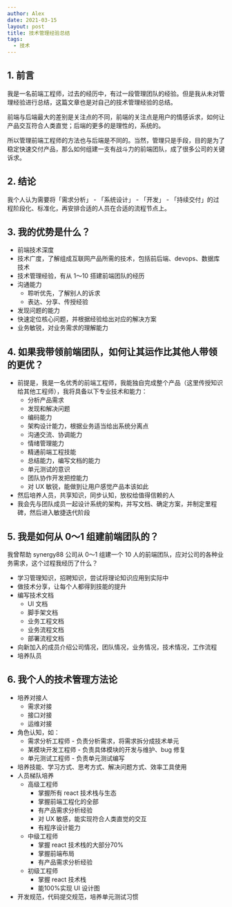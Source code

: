 ```yaml
---
author: Alex
date: 2021-03-15
layout: post
title: 技术管理经验总结
tags:
  - 技术
---
```


## 1. 前言

我是一名前端工程师，过去的经历中，有过一段管理团队的经验。但是我从未对管理经验进行总结，这篇文章也是对自己的技术管理经验的总结。

前端与后端最大的差别是关注点的不同，前端的关注点是用户的情感诉求，如何让产品交互符合人类直觉；后端的更多的是理性的，系统的。

所以管理前端工程师的方法也与后端是不同的。当然，管理只是手段，目的是为了稳定快速交付产品，那么如何组建一支有战斗力的前端团队，成了很多公司的关键诉求。

## 2. 结论

我个人认为需要将「需求分析」 - 「系统设计」 - 「开发」 - 「持续交付」的过程阶段化、标准化，再安排合适的人员在合适的流程节点上。

## 3. 我的优势是什么？

- 前端技术深度
- 技术广度，了解组成互联网产品所需的技术，包括前后端、devops、数据库技术
- 技术管理经验，有从 1～10 搭建前端团队的经历
- 沟通能力
  - 聆听优先，了解别人的诉求
  - 表达、分享、传授经验
- 发现问题的能力
- 快速定位核心问题，并根据经验给出对应的解决方案
- 业务敏锐，对业务需求的理解能力

## 4. 如果我带领前端团队，如何让其运作比其他人带领的更优？

- 前提是，我是一名优秀的前端工程师，我能独自完成整个产品（这里传授知识给其他工程师），我将具备以下专业技术和能力：
  - 分析产品需求
  - 发现和解决问题
  - 编码能力
  - 架构设计能力，根据业务适当给出系统分离点
  - 沟通交流、协调能力
  - 情绪管理能力
  - 精通前端工程技能
  - 总结能力，编写文档的能力
  - 单元测试的意识
  - 团队协作开发把控能力
  - 对 UX 敏锐，能做到让用户感觉产品本该如此
- 然后培养人员，共享知识，同步认知，放权给值得信赖的人
- 我会先与团队成员一起设计系统的架构，并写文档、确定方案，并制定里程碑，然后进入敏捷迭代阶段

## 5. 我是如何从 0～1 组建前端团队的？

我曾帮助 synergy88 公司从 0～1 组建一个 10 人的前端团队，应对公司的各种业务需求，这个过程我经历了什么？

- 学习管理知识，招聘知识，尝试将理论知识应用到实际中
- 做技术分享，让每个人都得到技能的提升
- 编写技术文档
  - UI 文档
  - 脚手架文档
  - 业务工程文档
  - 业务流程文档
  - 部署流程文档
- 向新加入的成员介绍公司情况，团队情况，业务情况，技术情况，工作流程
- 培养队员

## 6. 我个人的技术管理方法论

- 培养对接人
  - 需求对接
  - 接口对接
  - 运维对接
- 角色认知，如：
  - 需求分析工程师 - 负责分析需求，将需求拆分成技术单元
  - 某模块开发工程师 - 负责具体模块的开发与维护、bug 修复
  - 单元测试工程师 - 负责单元测试编写
- 培养技能、学习方式、思考方式、解决问题方式、效率工具使用
- 人员梯队培养
  - 高级工程师
    - 掌握所有 react 技术栈与生态
    - 掌握前端工程化的全部
    - 有产品需求分析经验
    - 对 UX 敏感，能实现符合人类直觉的交互
    - 有程序设计能力
  - 中级工程师
    - 掌握 react 技术栈的大部分70%
    - 掌握前端布局
    - 有产品需求分析经验
  - 初级工程师
    - 掌握 react 技术栈
    - 能100%实现 UI 设计图
- 开发规范，代码提交规范，培养单元测试习惯
